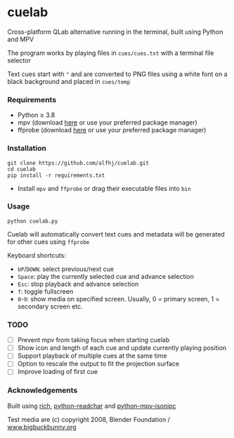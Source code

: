 # cuelab

Cross-platform QLab alternative running in the terminal, built using Python and MPV

The program works by playing files in `cues/cues.txt` with a terminal file selector

Text cues start with `"` and are converted to PNG files using a white font on a black background and placed in `cues/temp`

### Requirements

- Python ≥ 3.8
- mpv (download [here](https://mpv.io/installation/) or use your preferred package manager)
- ffprobe (download [here](https://www.gyan.dev/ffmpeg/builds/) or use your preferred package manager)

### Installation

```
git clone https://github.com/alfhj/cuelab.git
cd cuelab
pip install -r requirements.txt
```
- Install `mpv` and `ffprobe` or drag their executable files into `bin`

### Usage

`python cuelab.py`

Cuelab will automatically convert text cues and metadata will be generated for other cues using `ffprobe`

Keyboard shortcuts:
- `UP`/`DOWN`: select previous/next cue
- `Space`: play the currently selected cue and advance selection
- `Esc`: stop playback and advance selection
- `f`: toggle fullscreen
- `0`-`9`: show media on specified screen. Usually, 0 = primary screen, 1 = secondary screen etc.

### TODO

- [ ] Prevent mpv from taking focus when starting cuelab
- [ ] Show icon and length of each cue and update currently playing position
- [ ] Support playback of multiple cues at the same time
- [ ] Option to rescale the output to fit the projection surface
- [ ] Improve loading of first cue

### Acknowledgements

Built using [rich](https://github.com/Textualize/rich), [python-readchar](https://github.com/magmax/python-readchar) and [python-mpv-jsonipc](https://github.com/iwalton3/python-mpv-jsonipc)

Test media are (c) copyright 2008, Blender Foundation / www.bigbuckbunny.org
